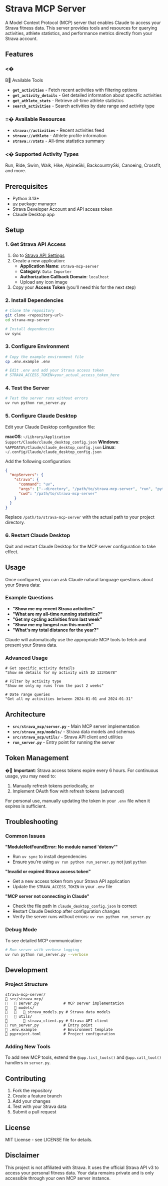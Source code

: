 # Strava MCP Server

A Model Context Protocol (MCP) server that enables Claude to access your Strava fitness data. This server provides tools and resources for querying activities, athlete statistics, and performance metrics directly from your Strava account.

## Features

### <�
B Available Tools
- **`get_activities`** - Fetch recent activities with filtering options
- **`get_activity_details`** - Get detailed information about specific activities
- **`get_athlete_stats`** - Retrieve all-time athlete statistics
- **`search_activities`** - Search activities by date range and activity type

### =� Available Resources
- **`strava://activities`** - Recent activities feed
- **`strava://athlete`** - Athlete profile information
- **`strava://stats`** - All-time statistics summary

### <� Supported Activity Types
Run, Ride, Swim, Walk, Hike, AlpineSki, BackcountrySki, Canoeing, Crossfit, and more.

## Prerequisites

- Python 3.13+
- [uv](https://docs.astral.sh/uv/) package manager
- Strava Developer Account and API access token
- Claude Desktop app

## Setup

### 1. Get Strava API Access

1. Go to [Strava API Settings](https://www.strava.com/settings/api)
2. Create a new application:
   - **Application Name**: `strava-mcp-server`
   - **Category**: `Data Importer`
   - **Authorization Callback Domain**: `localhost`
   - Upload any icon image
3. Copy your **Access Token** (you'll need this for the next step)

### 2. Install Dependencies

```bash
# Clone the repository
git clone <repository-url>
cd strava-mcp-server

# Install dependencies
uv sync
```

### 3. Configure Environment

```bash
# Copy the example environment file
cp .env.example .env

# Edit .env and add your Strava access token
# STRAVA_ACCESS_TOKEN=your_actual_access_token_here
```

### 4. Test the Server

```bash
# Test the server runs without errors
uv run python run_server.py
```

### 5. Configure Claude Desktop

Edit your Claude Desktop configuration file:

**macOS**: `~/Library/Application Support/Claude/claude_desktop_config.json`
**Windows**: `%APPDATA%/Claude/claude_desktop_config.json`
**Linux**: `~/.config/Claude/claude_desktop_config.json`

Add the following configuration:

```json
{
  "mcpServers": {
    "strava": {
      "command": "uv",
      "args": ["--directory", "/path/to/strava-mcp-server", "run", "python", "run_server.py"],
      "cwd": "/path/to/strava-mcp-server"
    }
  }
}
```

Replace `/path/to/strava-mcp-server` with the actual path to your project directory.

### 6. Restart Claude Desktop

Quit and restart Claude Desktop for the MCP server configuration to take effect.

## Usage

Once configured, you can ask Claude natural language questions about your Strava data:

### Example Questions
- **"Show me my recent Strava activities"**
- **"What are my all-time running statistics?"**
- **"Get my cycling activities from last week"**
- **"Show me my longest run this month"**
- **"What's my total distance for the year?"**

Claude will automatically use the appropriate MCP tools to fetch and present your Strava data.

### Advanced Usage
```
# Get specific activity details
"Show me details for my activity with ID 12345678"

# Filter by activity type
"Show me only my runs from the past 2 weeks"

# Date range queries
"Get all my activities between 2024-01-01 and 2024-01-31"
```

## Architecture

- **`src/strava_mcp/server.py`** - Main MCP server implementation
- **`src/strava_mcp/models/`** - Strava data models and schemas
- **`src/strava_mcp/utils/`** - Strava API client and utilities
- **`run_server.py`** - Entry point for running the server

## Token Management

� **Important**: Strava access tokens expire every 6 hours. For continuous usage, you may need to:
1. Manually refresh tokens periodically, or
2. Implement OAuth flow with refresh tokens (advanced)

For personal use, manually updating the token in your `.env` file when it expires is sufficient.

## Troubleshooting

### Common Issues

**"ModuleNotFoundError: No module named 'dotenv'"**
- Run `uv sync` to install dependencies
- Ensure you're using `uv run python run_server.py` not just `python`

**"Invalid or expired Strava access token"**
- Get a new access token from your Strava API application
- Update the `STRAVA_ACCESS_TOKEN` in your `.env` file

**"MCP server not connecting in Claude"**
- Check the file path in `claude_desktop_config.json` is correct
- Restart Claude Desktop after configuration changes
- Verify the server runs without errors: `uv run python run_server.py`

### Debug Mode

To see detailed MCP communication:
```bash
# Run server with verbose logging
uv run python run_server.py --verbose
```

## Development

### Project Structure
```
strava-mcp-server/
   src/strava_mcp/
      server.py           # MCP server implementation
      models/
         strava_models.py # Strava data models
      utils/
          strava_client.py # Strava API client
   run_server.py           # Entry point
   .env.example            # Environment template
   pyproject.toml          # Project configuration
```

### Adding New Tools

To add new MCP tools, extend the `@app.list_tools()` and `@app.call_tool()` handlers in `server.py`.

## Contributing

1. Fork the repository
2. Create a feature branch
3. Add your changes
4. Test with your Strava data
5. Submit a pull request

## License

MIT License - see LICENSE file for details.

## Disclaimer

This project is not affiliated with Strava. It uses the official Strava API v3 to access your personal fitness data. Your data remains private and is only accessible through your own MCP server instance.